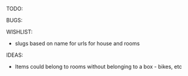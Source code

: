 TODO:

BUGS:

WISHLIST:

- slugs based on name for urls for house and rooms

IDEAS:

- Items could belong to rooms without belonging to a box - bikes, etc
